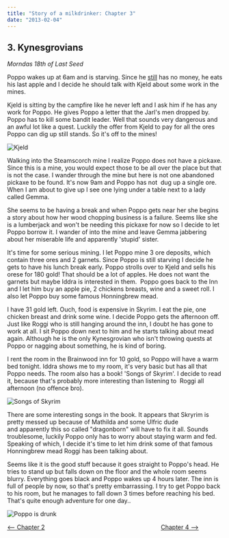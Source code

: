 ```yaml
---
title: "Story of a milkdrinker: Chapter 3"
date: "2013-02-04"
---
```


## 3\. Kynesgrovians

_Morndas 18th of Last Seed_

Poppo wakes up at 6am and is starving. Since he [still](http://www.legenddiaries.com/stories/story-of-a-milkdrinker-part-2/) has no money, he eats his last apple and I decide he should talk with Kjeld about some work in the mines.

Kjeld is sitting by the campfire like he never left and I ask him if he has any work for Poppo. He gives Poppo a letter that the Jarl's men dropped by. Poppo has to kill some bandit leader. Well that sounds very dangerous and an awful lot like a quest. Luckily the offer from Kjeld to pay for all the ores Poppo can dig up still stands. So it's off to the mines!

![Kjeld](images/Kjeld-1.jpg)

Walking into the Steamscorch mine I realize Poppo does not have a pickaxe. Since this is a mine, you would expect those to be all over the place but that is not the case. I wander through the mine but here is not one abandoned pickaxe to be found. It's now 9am and Poppo has not  dug up a single ore. When I am about to give up I see one lying under a table next to a lady called Gemma.

She seems to be having a break and when Poppo gets near her she begins a story about how her wood chopping business is a failure. Seems like she is a lumberjack and won't be needing this pickaxe for now so I decide to let Poppo borrow it. I wander of into the mine and leave Gemma jabbering about her miserable life and apparently 'stupid' sister.

It's time for some serious mining. I let Poppo mine 3 ore deposits, which contain three ores and 2 garnets. Since Poppo is still starving I decide he gets to have his lunch break early. Poppo strolls over to Kjeld and sells his orese for 180 gold! That should be a lot of apples. He does not want the garnets but maybe Iddra is interested in them.  Poppo goes back to the Inn and I let him buy an apple pie, 2 chickens breasts, wine and a sweet roll. I also let Poppo buy some famous Honningbrew mead.

I have 31 gold left. Ouch, food is expensive in Skyrim. I eat the pie, one chicken breast and drink some wine. I decide Poppo gets the afternoon off. Just like Roggi who is still hanging around the inn, I doubt he has gone to work at all. I sit Poppo down next to him and he starts talking about mead again. Although he is the only Kynesgrovian who isn't throwing quests at Poppo or nagging about something, he is kind of boring.

I rent the room in the Brainwood inn for 10 gold, so Poppo will have a warm bed tonight. Iddra shows me to my room, it's very basic but has all that Poppo needs. The room also has a book! 'Songs of Skyrim'. I decide to read it, because that's probably more interesting than listening to  Roggi all afternoon (no offence bro).

![Songs of Skyrim](images/Songs-of-Skyrim.jpg)

There are some interesting songs in the book. It appears that Skryrim is pretty messed up because of Mathilda and some Ulfric dude and apparently this so called "dragonborn" will have to fix it all. Sounds troublesome, luckily Poppo only has to worry about staying warm and fed. Speaking of which, I decide it's time to let him drink some of that famous Honningbrew mead Roggi has been talking about.

Seems like it is the good stuff because it goes straight to Poppo's head. He tries to stand up but falls down on the floor and the whole room seems blurry. Everything goes black and Poppo wakes up 4 hours later. The inn is full of people by now, so that's pretty embarrassing. I try to get Poppo back to his room, but he manages to fall down 3 times before reaching his bed. That's quite enough adventure for one day..

![Poppo is drunk](images/Poppo-is-drunk.jpg)

[<-- Chapter 2](http://www.legenddiaries.com/stories/story-of-a-milkdrinker-part-2/)                                                                     [Chapter 4 -->](http://www.legenddiaries.com/stories/story-of-a-milkdrinker-chapter-4/)
